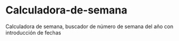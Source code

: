 # Calculadora-de-semana
Calculadora de semana, buscador de número de semana del año con introducción de fechas
